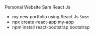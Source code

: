 Personal Website Sam React Js
 
- my new portfolio using React Js `Soon`
- npx create-react-app my-app
- npm install react-bootstrap bootstrap
